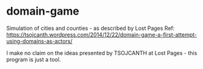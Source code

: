 # domain-game
Simulation of cities and counties - as described by Lost Pages
Ref: https://tsojcanth.wordpress.com/2014/12/22/domain-game-a-first-attempt-using-domains-as-actors/

I make no claim on the ideas presented by TSOJCANTH at Lost Pages - this program is just a tool.
